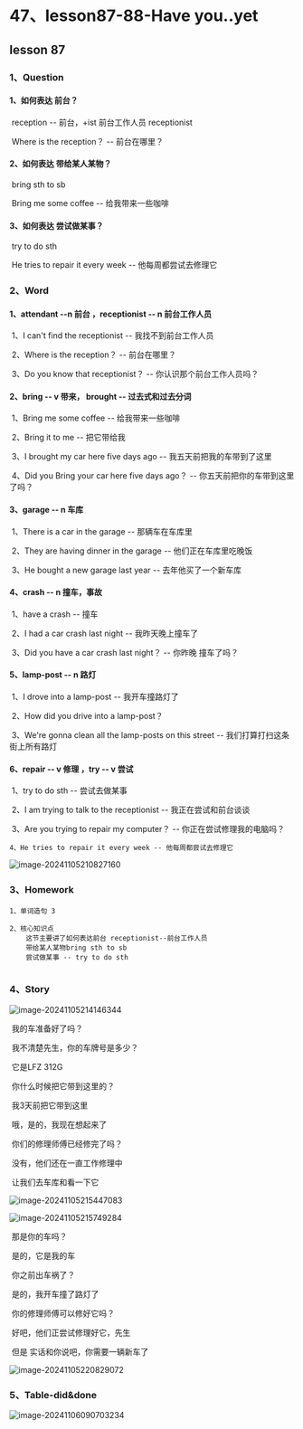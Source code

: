 # 47、lesson87-88-Have you..yet



## lesson 87



### 1、Question

#### 	1、如何表达 前台？

​		reception -- 前台，+ist 前台工作人员 receptionist

​		Where is the reception？ -- 前台在哪里？



#### 	2、如何表达 带给某人某物？

​			bring sth to sb

​			Bring me some coffee -- 给我带来一些咖啡





#### 	3、如何表达 尝试做某事？

​			try to do sth

​			He tries to repair it every week -- 他每周都尝试去修理它



### 2、Word

#### 	1、attendant --n 前台 ，receptionist -- n 前台工作人员

​	1、I can't find the receptionist -- 我找不到前台工作人员

​	2、Where is the reception？ -- 前台在哪里？

​	3、Do you know that receptionist？ -- 你认识那个前台工作人员吗？





#### 	2、bring -- v 带来， brought -- 过去式和过去分词

​	1、Bring me some coffee -- 给我带来一些咖啡

​	2、Bring it to me -- 把它带给我

​	3、I brought my car here five days ago -- 我五天前把我的车带到了这里

​	4、Did you Bring your car here five days ago？ -- 你五天前把你的车带到这里了吗？





#### 	3、garage -- n 车库

​	1、There is a car in the garage -- 那辆车在车库里

​	2、They are having dinner in the garage -- 他们正在车库里吃晚饭

​	3、He bought a new garage last year -- 去年他买了一个新车库



#### 	4、crash -- n  撞车，事故

​	1、have a crash -- 撞车

​	2、I had a car crash last night -- 我昨天晚上撞车了

​	3、Did you have a car crash last night？ -- 你昨晚 撞车了吗？



#### 	5、lamp-post -- n 路灯

​	1、I drove into a lamp-post -- 我开车撞路灯了

​	2、How did you drive into a lamp-post？

​	3、We're gonna clean all the lamp-posts on this street -- 我们打算打扫这条街上所有路灯



#### 	6、repair -- v 修理 ，try -- v 尝试

​	1、try to do sth -- 尝试去做某事

​	2、I am trying to talk to the receptionist -- 我正在尝试和前台谈谈

​	3、Are you trying to repair my computer？ -- 你正在尝试修理我的电脑吗？

 	4、He tries to repair it every week -- 他每周都尝试去修理它

 


![image-20241105210827160](./../../.vuepress/public/images/image-20241105210827160.png)



### 	3、Homework

```
1、单词造句 3

2、核心知识点
	这节主要讲了如何表达前台 receptionist--前台工作人员
	带给某人某物bring sth to sb
	尝试做某事 -- try to do sth
	
```





### 4、Story

![image-20241105214146344](./../../.vuepress/public/images/image-20241105214146344.png)

​		我的车准备好了吗？

​		我不清楚先生，你的车牌号是多少？

​		它是LFZ 312G

​		你什么时候把它带到这里的？

​		我3天前把它带到这里

​		哦，是的，我现在想起来了

​		你们的修理师傅已经修完了吗？

​		没有，他们还在一直工作修理中

​		让我们去车库和看一下它

![image-20241105215447083](./../../.vuepress/public/images/image-20241105215447083.png)



![image-20241105215749284](./../../.vuepress/public/images/image-20241105215749284.png)

​	那是你的车吗？

​	是的，它是我的车

​	你之前出车祸了？

​	是的，我开车撞了路灯了

​	你的修理师傅可以修好它吗？

​	好吧，他们正尝试修理好它，先生

​	但是 实话和你说吧，你需要一辆新车了



![image-20241105220829072](./../../.vuepress/public/images/image-20241105220829072.png)





### 5、Table-did&done



![image-20241106090703234](./../../.vuepress/public/images/image-20241106090703234.png)





































































